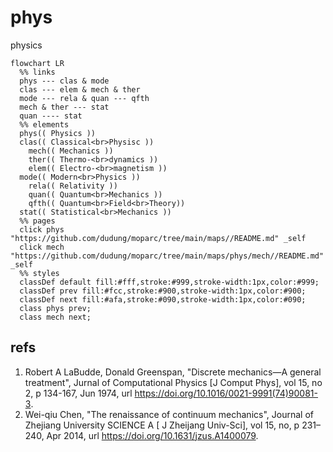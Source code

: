 # phys
physics

```mermaid
flowchart LR
  %% links
  phys --- clas & mode
  clas --- elem & mech & ther
  mode --- rela & quan --- qfth
  mech & ther --- stat
  quan ---- stat
  %% elements
  phys(( Physics ))
  clas(( Classical<br>Physisc ))
    mech(( Mechanics ))
    ther(( Thermo-<br>dynamics ))
    elem(( Electro-<br>magnetism ))
  mode(( Modern<br>Physics ))
    rela(( Relativity ))
    quan(( Quantum<br>Mechanics ))
    qfth(( Quantum<br>Field<br>Theory))
  stat(( Statistical<br>Mechanics ))
  %% pages
  click phys "https://github.com/dudung/moparc/tree/main/maps//README.md" _self
  click mech "https://github.com/dudung/moparc/tree/main/maps/phys/mech//README.md" _self
  %% styles
  classDef default fill:#fff,stroke:#999,stroke-width:1px,color:#999;
  classDef prev fill:#fcc,stroke:#900,stroke-width:1px,color:#900;
  classDef next fill:#afa,stroke:#090,stroke-width:1px,color:#090;
  class phys prev;
  class mech next;
```

## refs
1. Robert A LaBudde, Donald Greenspan, "Discrete mechanics—A general treatment", Jurnal of Computational Physics [J Comput Phys], vol 15, no 2, p 134-167, Jun 1974, url <https://doi.org/10.1016/0021-9991(74)90081-3>.
2. Wei-qiu Chen, "The renaissance of continuum mechanics", Journal of Zhejiang University SCIENCE A [ J Zheijang Univ-Sci],  vol 15, no, p 231–240,  Apr 2014, url <https://doi.org/10.1631/jzus.A1400079>.
